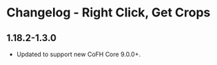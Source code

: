 Changelog - Right Click, Get Crops
=============================
1.18.2-1.3.0
-----------------------------
- Updated to support new CoFH Core 9.0.0+.